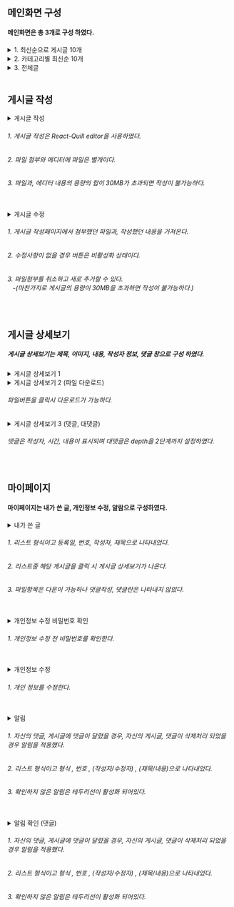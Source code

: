 ## 메인화면 구성
<h4>메인화면은 총 3개로 구성 하였다.</h4>
<details>
  <summary>
    1. 최신순으로 게시글 10개
  </summary>
  <img src="https://github.com/dlguswo1/SpringBoot/assets/144756943/f371435d-11f5-4b39-bc84-d102306bf5a7"/>
</details>
<details>
  <summary>2. 카테고리별 최신순 10개</summary>
  <img src="https://github.com/dlguswo1/SpringBoot/assets/144756943/4fe43a85-c4a8-4855-8aa7-fe0ae85af701"/>
</details>
<details>
  <summary>3. 전체글</summary>
  <img src="https://github.com/dlguswo1/SpringBoot/assets/144756943/5e99db22-b2bd-4a03-bbe2-ad222baec4d5"/>
</details>

<br/>

## 게시글 작성
<details>
  <summary>게시글 작성</summary>
  <img src="https://github.com/dlguswo1/SpringBoot/assets/144756943/ac7985ec-4a47-4cef-8d15-c54cadc9f058"/>
</details>
<h6>1. 게시글 작성은 React-Quill editor을 사용하였다.</h6>
<h6>2. 파일 첨부와 에디터에 파일은 별개이다.</h6>
<h6>3. 파일과, 에디터 내용의 용량의 합이 30MB가 초과되면 작성이 불가능하다.</h6>

<br/>

<details>
  <summary>게시글 수정</summary>
  <img src="https://github.com/dlguswo1/SpringBoot/assets/144756943/f05252cd-74e9-4d26-823a-46c014e4dd06"/>
</details>
<h6>1. 게시글 작성페이지에서 첨부했던 파일과, 작성했던 내용을 가져온다.</h6>
<h6>2. 수정사항이 없을 경우 버튼은 비활성화 상태이다.</h6>
<h6>3. 파일첨부를 취소하고 새로 추가할 수 있다. <br/>
&nbsp;&nbsp;&nbsp;-(마찬가지로 게시글의 용량이 30MB을 초과하면 작성이 불가능하다.)</h6>
  
<br/>

## 게시글 상세보기
<h5>게시글 상세보기는 제목, 이미지, 내용, 작성자 정보, 댓글 창으로 구성 하였다.</h5>
<details>
  <summary>게시글 상세보기 1</summary>
  <img src="https://github.com/dlguswo1/SpringBoot/assets/144756943/f50d9e38-1118-47e7-b7c8-439b77908f6d"/>
</details>

<details>
  <summary>게시글 상세보기 2 (파일 다운로드)</summary>
  <img src="https://github.com/dlguswo1/SpringBoot/assets/144756943/9c3084a1-3d14-460d-a715-c1242343b547"/>
</details>
<h6>파일버튼을 클릭시 다운로드가 가능하다.</h6>

<details>
  <summary>게시글 상세보기 3 (댓글, 대댓글)</summary>
  <img src="https://github.com/dlguswo1/SpringBoot/assets/144756943/aaeb71a4-06f6-40a1-aa06-b564b5b577b1"/>
</details>
<h6>댓글은 작성자, 시간, 내용이 표시되며 대댓글은 depth을 2단계까지 설정하였다.</h6>

<br/>

## 마이페이지
<h4>마이페이지는 내가 쓴 글, 개인정보 수정, 알람으로 구성하였다.</h4>
<details>
  <summary>내가 쓴 글</summary>
  <img src="https://github.com/dlguswo1/SpringBoot/assets/144756943/68c3d07f-72ad-474d-861c-bccbf2846aa0"/>
</details>
<h6>1. 리스트 형식이고 등록일, 번호, 작성자, 제목으로 나타내었다.</h6>
<h6>2. 리스트중 해당 게시글을 클릭 시 게시글 상세보기가 나온다.</h6>
<h6>3. 파일항목은 다운이 가능하나 댓글작성, 댓글란은 나타내지 않았다.</h6>

<br/>

<details>
  <summary>개인정보 수정 비밀번호 확인</summary>
  <img src="https://github.com/dlguswo1/SpringBoot/assets/144756943/c132aa8f-2f9e-4cd6-8ac8-dc62d9b04551"/>
</details>
<h6>1. 개인정보 수정 전 비밀번호를 확인한다.</h6>

<br/>

<details>
  <summary>개인정보 수정</summary>
  <img src="https://github.com/dlguswo1/SpringBoot/assets/144756943/25836532-15f4-41f6-9a83-ec1f7adb0b86"/>
</details>
<h6>1. 개인 정보를 수정한다.</h6>


<br/>

<details>
  <summary>알림</summary>
  <img src="https://github.com/dlguswo1/SpringBoot/assets/144756943/b6494814-1a53-4292-8a5c-439f6e42b0f0"/>
</details>
<h6>1. 자신의 댓글, 게시글에 댓글이 달렸을 경우, 자신의 게시글, 댓글이 삭제처리 되었을 경우 알림을 적용했다.</h6>
<h6>2. 리스트 형식이고 형식 , 번호 , (작성자/수정자) , (제목/내용)으로 나타내었다.</h6>
<h6>3. 확인하지 않은 알림은 테두리선이 활성화 되어있다.</h6>

<br/>

<details>
  <summary>알림 확인 (댓글)</summary>
  <img src="https://github.com/dlguswo1/SpringBoot/assets/144756943/4c41acb2-4868-40a7-86d9-a236fe625e40"/>
</details>
<h6>1. 자신의 댓글, 게시글에 댓글이 달렸을 경우, 자신의 게시글, 댓글이 삭제처리 되었을 경우 알림을 적용했다.</h6>
<h6>2. 리스트 형식이고 형식 , 번호 , (작성자/수정자) , (제목/내용)으로 나타내었다.</h6>
<h6>3. 확인하지 않은 알림은 테두리선이 활성화 되어있다.</h6>
